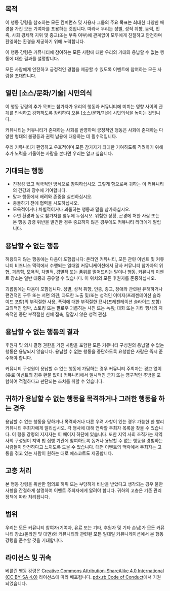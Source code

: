 목적
-------

이 행동 강령을 참조하는 모든 컨퍼런스 및 사용자 그룹의 주요 목표는 최대한 다양한 배경을 가진 모든 기여자를 포용하는 것입니다. 따라서 우리는 성별, 성적 취향, 능력, 민족, 사회 경제적 지위 및 종교(또는 부족 여부)에 관계없이 모두에게 친절하고 안전하며 환영하는 환경을 제공하기 위해 노력합니다.

이 행동 강령은 커뮤니티에 참여하는 모든 사람에 대한 우리의 기대와 용납할 수 없는 행동에 대한 결과를 설명합니다.

모든 사람에게 안전하고 긍정적인 경험을 제공할 수 있도록 이벤트에 참여하는 모든 사람을 초대합니다.


열린 [소스/문화/기술] 시민의식
--------------------------------------

이 행동 강령의 추가 목표는 참가자가 우리의 행동과 커뮤니티에 미치는 영향 사이의 관계를 인식하고 강화하도록 장려하여 오픈 [소스/문화/기술] 시민의식을 높이는 것입니다.

커뮤니티는 커뮤니티가 존재하는 사회를 반영하며 긍정적인 행동은 사회에 존재하는 다양한 형태의 불평등과 권력 남용에 대응하는 데 필수적입니다.

우리 커뮤니티가 환영하고 우호적이며 모든 참가자가 최대한 기여하도록 격려하기 위해 추가 노력을 기울이는 사람을 본다면 우리는 알고 싶습니다.


기대되는 행동
-----------------

*   진정성 있고 적극적인 방식으로 참여하십시오. 그렇게 함으로써 귀하는 이 커뮤니티의 건강과 장수에 기여합니다.
*   말과 행동에서 배려와 존중을 실천하십시오.
*   충돌하기 전에 협력을 시도하십시오.
*   모욕적이거나 차별적이거나 괴롭히는 행동과 말을 삼가하십시오.
*   주변 환경과 동료 참가자를 염두에 두십시오. 위험한 상황, 곤경에 처한 사람 또는 본 행동 강령 위반을 발견한 경우 중요하지 않은 경우에도 커뮤니티 리더에게 알립니다.


용납할 수 없는 행동
---------------------

허용되지 않는 행동에는 다음이 포함됩니다: 온라인 커뮤니티, 모든 관련 이벤트 및 커뮤니티 비즈니스 맥락에서 수행되는 일대일 커뮤니케이션에서 당사 커뮤니티 참가자의 위협, 괴롭힘, 모욕적, 차별적, 경멸적 또는 품위를 떨어뜨리는 말이나 행동. 커뮤니티 이벤트 장소는 일반 대중과 공유할 수 있습니다. 이 위치의 모든 후원자를 존중하십시오.

괴롭힘에는 다음이 포함됩니다. 성별, 성적 취향, 인종, 종교, 장애와 관련된 유해하거나 편견적인 구두 또는 서면 의견; 과도한 노출 및/또는 성적인 이미지(프레젠테이션 슬라이드 포함)의 부적절한 사용, 폭력에 대한 부적절한 묘사(프레젠테이션 슬라이드 포함) 고의적인 협박, 스토킹 또는 팔로우 괴롭히는 사진 또는 녹음; 대화 또는 기타 행사의 지속적인 중단 부적절한 신체 접촉, 달갑지 않은 성적 관심.


용납할 수 없는 행동의 결과
-------------------------------------

후원자 및 의사 결정 권한을 가진 사람을 포함한 모든 커뮤니티 구성원의 용납할 수 없는 행동은 용납되지 않습니다.
용납할 수 없는 행동을 중단하도록 요청받은 사람은 즉시 준수해야 합니다.

커뮤니티 구성원이 용납할 수 없는 행동에 가담하는 경우 커뮤니티 주최자는 경고 없이(유료 이벤트의 경우 환불 없이) 커뮤니티에서 일시적인 금지 또는 영구적인 추방을 포함하여 적절하다고 판단되는 조치를 취할 수 있습니다.


귀하가 용납할 수 없는 행동을 목격하거나 그러한 행동을 하는 경우
------------------------------------------------------

용납할 수 없는 행동을 당하거나 목격하거나 다른 우려 사항이 있는 경우 가능한 한 빨리 커뮤니티 주최자에게 알리십시오. 각 행사에 대해 연락할 주최자 목록을 찾을 수 있습니다.
이 행동 강령의 지지자는 이 페이지 하단에 있습니다. 또한 지역 사회 조직가는 지역 사회 구성원이 지역 법 집행 기관에 참여하도록 돕거나 용납할 수 없는 행동을 경험하는 사람들이 안전하다고 느끼도록 도울 수 있습니다. 대면 이벤트의 맥락에서 주최자는 고통을 겪고 있는 사람이 원하는 대로 에스코트도 제공합니다.


고충 처리
---------------------

본 행동 강령을 위반한 혐의로 허위 또는 부당하게 비난을 받았다고 생각되는 경우 불만 사항을 간결하게 설명하여 이벤트 주최자에게 알려야 합니다. 귀하의 고충은 기존 관리 정책에 따라 처리됩니다.

범위
-----

우리는 모든 커뮤니티 참여자(기여자, 유료 또는 기타, 후원자 및 기타 손님)가 모든 커뮤니티 장소(온라인 및 대면)와 커뮤니티와 관련된 모든 일대일 커뮤니케이션에서 본 행동 강령을 준수할 것을 기대합니다.


라이선스 및 귀속
-----------------------

베를린 행동 강령은 [Creative Commons Attribution-ShareAlike 4.0 International (CC BY-SA 4.0)](https://creativecommons.org/licenses/by-sa/4.0/) 라이선스에 따라 배포됩니다. [pdx.rb Code of Conduct](https://pdxruby.org/CONDUCT)에서 기원되었습니다.
